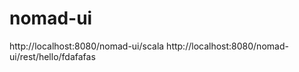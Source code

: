 nomad-ui
========


http://localhost:8080/nomad-ui/scala
http://localhost:8080/nomad-ui/rest/hello/fdafafas
